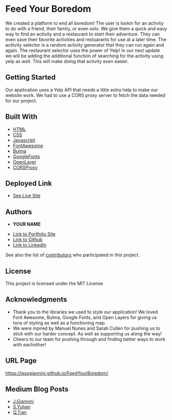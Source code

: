 # Feed Your Boredom

We created a platform to end all boredom! The user is lookin for an activity to do with a friend, their family, or even solo. We give them a quick and easy way to find an activity and a restaurant to start their adventure. They can even save their favorite activities and restuarants for use at a later time. The acitivity selector is a random activity generator that they can run again and again. The restaurant selector uses the power of Yelp! In our next update we will be adding the additional function of searching for the activity using yelp as well. This will make doing that activity even easier.

## Getting Started

Our application uses a Yelp API that needs a little extra help to make our website work. We had to use a CORS proxy server to fetch the data needed for our project.

## Built With

- [HTML](https://developer.mozilla.org/en-US/docs/Web/HTML)
- [CSS](https://developer.mozilla.org/en-US/docs/Web/CSS)
- [Javascript](https://developer.mozilla.org/en-US/docs/Web/JavaScript)
- [FontAwesome](https://fontawesome.com/kits/9de12bd4dc/use?welcome=yes)
- [Bulma](https://bulma.io/)
- [GoogleFonts](https://fonts.google.com/)
- [OpenLayer](https://cdn.jsdelivr.net/gh/openlayers/openlayers.github.io@master/en/v6.5.0/build/ol.js)
- [CORSProxy](https://cors.bridged.cc)

## Deployed Link

- [See Live Site](https://jessgiannini.github.io/FeedYourBoredom/)

## Authors

- **YOUR NAME**

* [Link to Portfolio Site](#)
* [Link to Github](https://github.com/)
* [Link to LinkedIn](https://www.linkedin.com/)

See also the list of [contributors](https://github.com/JessGiannini/FeedYourBoredom/graphs/contributors) who participated in this project.

## License

This project is licensed under the MIT License

## Acknowledgments

- Thank you to the libraries we used to style our application! We loved Font Awesome, Bulma, Google Fonts, and Open Layers for giving us tons of styling as well as a functioning map.
- We were inpired by Manuel Nunes and Sarah Cullen for pushing us to stick with our harder concept. As well as supporting us along the way!
- Cheers to our team for pushing through and finding better ways to work with eachother!

## URL Page

https://jessgiannini.github.io/FeedYourBoredom/

## Medium Blog Posts

- [J.Giannini](https://medium.com/@jessgiannini/feed-your-boredom-6aa95ca77335)
- [S.Yuhan](https://samyuhan.medium.com/feed-your-boredom-71acb01f84ce)
- [Q.Tian]()
